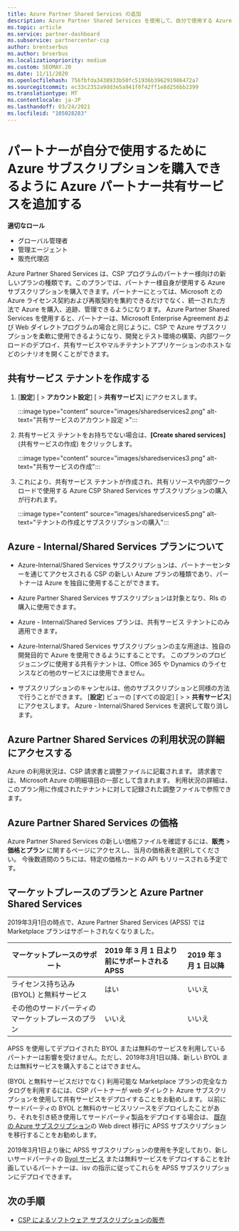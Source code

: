 ```yaml
---
title: Azure Partner Shared Services の追加
description: Azure Partner Shared Services を使用して、自分で使用する Azure サブスクリプションを購入し、Azure の購入、追跡、および管理のための統一された方法を利用できます。
ms.topic: article
ms.service: partner-dashboard
ms.subservice: partnercenter-csp
author: brentserbus
ms.author: brserbus
ms.localizationpriority: medium
ms.custom: SEOMAY.20
ms.date: 11/11/2020
ms.openlocfilehash: 756fbfda3438933b50fc51936b396291986472a7
ms.sourcegitcommit: ec33c2352a9dd3e5a941f0f42ff1e8d256bb2399
ms.translationtype: MT
ms.contentlocale: ja-JP
ms.lasthandoff: 03/24/2021
ms.locfileid: "105028283"
---
```

# <a name="add-azure-partner-shared-services-so-partners-can-buy-azure-subscriptions-for-their-own-use"></a>パートナーが自分で使用するために Azure サブスクリプションを購入できるように Azure パートナー共有サービスを追加する

**適切なロール**

- グローバル管理者
- 管理エージェント
- 販売代理店

Azure Partner Shared Services は、CSP プログラムのパートナー様向けの新しいプランの種類です。このプランでは、パートナー様自身が使用する Azure サブスクリプションを購入できます。パートナーにとっては、Microsoft との Azure ライセンス契約および再販契約を集約できるだけでなく、統一された方法で Azure を購入、追跡、管理できるようになります。 Azure Partner Shared Services を使用すると、パートナーは、Microsoft Enterprise Agreement および Web ダイレクトプログラムの場合と同じように、CSP で Azure サブスクリプションを柔軟に使用できるようになり、開発とテスト環境の構築、内部ワークロードのデプロイ、共有サービスやマルチテナントアプリケーションのホストなどのシナリオを開くことができます。  

## <a name="create-the-shared-services-tenant"></a>共有サービス テナントを作成する

1. [**設定**] [  >  **アカウント設定**] [  >  **共有サービス**] にアクセスします。

   :::image type="content" source="images/sharedservices2.png" alt-text="共有サービスのアカウント設定 >":::

2. 共有サービス テナントをお持ちでない場合は、**[Create shared services]** (共有サービスの作成) をクリックします。

   :::image type="content" source="images/sharedservices3.png" alt-text="共有サービスの作成":::

3. これにより、共有サービス テナントが作成され、共有リソースや内部ワークロードで使用する Azure CSP Shared Services サブスクリプションの購入が行われます。

   :::image type="content" source="images/sharedservices5.png" alt-text="テナントの作成とサブスクリプションの購入":::

## <a name="about-the-azure--internalshared-services-offer"></a>Azure - Internal/Shared Services プランについて

- Azure-Internal/Shared Services サブスクリプションは、パートナーセンターを通じてアクセスされる CSP の新しい Azure プランの種類であり、パートナーは Azure を独自に使用することができます。

- Azure Partner Shared Services サブスクリプションは対象となり、RIs の購入に使用できます。

- Azure - Internal/Shared Services プランは、共有サービス テナントにのみ適用できます。

- Azure-Internal/Shared Services サブスクリプションの主な用途は、独自の開発目的で Azure を使用できるようにすることです。 このプランのプロビジョニングに使用する共有テナントは、Office 365 や Dynamics のライセンスなどの他のサービスには使用できません。

- サブスクリプションのキャンセルは、他のサブスクリプションと同様の方法で行うことができます。 [**設定**] ビューの [すべての設定] [  >    >  **共有サービス**] にアクセスします。 Azure - Internal/Shared Services を選択して取り消します。

## <a name="accessing-azure-partner-shared-services-consumption-details"></a>Azure Partner Shared Services の利用状況の詳細にアクセスする

Azure の利用状況は、CSP 請求書と調整ファイルに記載されます。 請求書では、Microsoft Azure の明細項目の一部として含まれます。 利用状況の詳細は、このプラン用に作成されたテナントに対して記録された調整ファイルで参照できます。

## <a name="azure-partner-shared-services-pricing"></a>Azure Partner Shared Services の価格

Azure Partner Shared Services の新しい価格ファイルを確認するには、**販売**  >  **価格とプラン** に関するページにアクセスし、当月の価格表を選択してください。 今後数週間のうちには、特定の価格カードの API もリリースされる予定です。

## <a name="marketplace-offers-and-azure-partner-shared-services"></a>マーケットプレースのプランと Azure Partner Shared Services

2019年3月1日の時点で、Azure Partner Shared Services (APSS) では Marketplace プランはサポートされなくなりました。

|**マーケットプレースのサポート**   |**2019 年 3 月 1 日より前にサポートされる APSS**|**2019 年 3 月 1 日以降**|
|---------------------------|:----------------------------|:-------------------|
|ライセンス持ち込み (BYOL) と無料サービス   | はい   | いいえ|
|その他のサードパーティのマーケットプレースのプラン   | いいえ   |いいえ|

APSS を使用してデプロイされた BYOL または無料のサービスを利用しているパートナーは影響を受けません。ただし、2019年3月1日以降、新しい BYOL または無料サービスを購入することはできません。

(BYOL と無料サービスだけでなく) 利用可能な Marketplace プランの完全なカタログを利用するには、CSP パートナーが web ダイレクト Azure サブスクリプションを使用して共有サービスをデプロイすることをお勧めします。  以前にサードパーティの BYOL と無料のサービスリソースをデプロイしたことがあり、それを引き続き使用してサードパーティ製品をデプロイする場合は、 [既存の Azure サブスクリプション](/azure/cloud-solution-provider/migration/migration#migrating-existing-azure-subscriptions)の Web direct 移行に APSS サブスクリプションを移行することをお勧めします。

2019年3月1日より後に APSS サブスクリプションの使用を予定しており、新しいサードパーティの [Byol サービス](https://azuremarketplace.microsoft.com/marketplace/apps?filters=byol) または無料サービスをデプロイすることを計画しているパートナーは、isv の指示に従ってこれらを APSS サブスクリプションにデプロイできます。

## <a name="next-steps"></a>次の手順

- [CSP によるソフトウェア サブスクリプションの販売](csp-software-subscriptions.md)